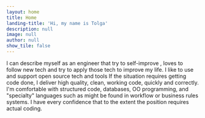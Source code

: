 ```yaml
---
layout: home
title: Home
landing-title: 'Hi, my name is Tolga'
description: null
image: null
author: null
show_tile: false
---
```


I can describe myself as an engineer that try to self-improve , loves to follow new tech and try to apply those tech to improve my life. I like to use and support open source tech and tools If the situation requires getting code done, I deliver high quality, clean, working code, quickly and correctly. I'm comfortable with structured code, databases, OO programming, and "specialty" languages such as might be found in workflow or business rules systems. I have every confidence that to the extent the position requires actual coding.

